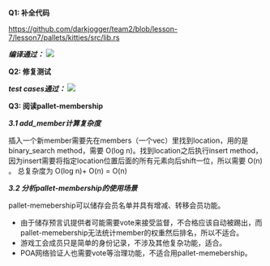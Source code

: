 **Q1: 补全代码**

https://github.com/darkjogger/team2/blob/lesson-7/lesson7/pallets/kitties/src/lib.rs

***编译通过：***
![](https://github.com/darkjogger/team2/blob/lesson-7/lesson7/compiled.png)

**Q2: 修复测试**

***test cases通过：***
![](https://github.com/darkjogger/team2/blob/lesson-7/lesson7/tests%20passed.png)


**Q3: 阅读pallet-membership**

***3.1 add_member计算复杂度***

插入一个新member需要先在members（一个vec）里找到location，用的是binary_search method，需要 O(log n)。找到location之后执行insert method，因为insert需要将指定location位置后面的所有元素向后shift一位，所以需要 O(n) 。 总复杂度为 O(log n)+ O(n) = O(n)


***3.2 分析pallet-membership的使用场景***

pallet-memebership可以储存会员名单并具有增减、转移会员功能。
- 由于储存预言讥提供者可能需要vote来接受监督，不合格应该自动被踢出，而pallet-memebership无法统计member的权重然后排名，所以不适合。
- 游戏工会成员只是简单的身份记录，不涉及其他复杂功能，适合。
- POA网络验证人也需要vote等治理功能，不适合用pallet-memebership。